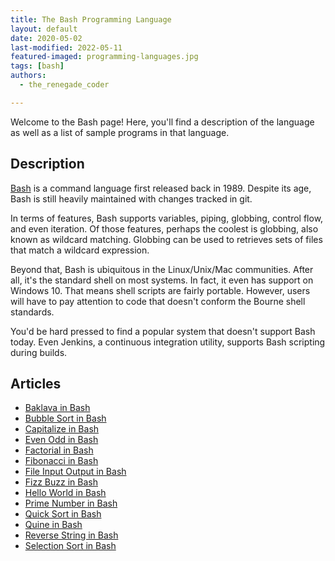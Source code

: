 ```yaml
---
title: The Bash Programming Language
layout: default
date: 2020-05-02
last-modified: 2022-05-11
featured-imaged: programming-languages.jpg
tags: [bash]
authors:
  - the_renegade_coder

---
```


Welcome to the Bash page! Here, you'll find a description of the language as well as a list of sample programs in that language.

## Description

[Bash][1] is a command language first released back in 1989. Despite its age, Bash is 
still heavily maintained with changes tracked in git.

In terms of features, Bash supports variables, piping, globbing, control flow,
and even iteration. Of those features, perhaps the coolest is globbing, also
known as wildcard matching. Globbing can be used to retrieves sets of files that
match a wildcard expression.

Beyond that, Bash is ubiquitous in the Linux/Unix/Mac communities. After all,
it's the standard shell on most systems. In fact, it even has support on
Windows 10. That means shell scripts are fairly portable. However, users will
have to pay attention to code that doesn't conform the Bourne shell standards.

You'd be hard pressed to find a popular system that doesn't support Bash today.
Even Jenkins, a continuous integration utility, supports Bash scripting during
builds.

[1]: https://en.wikipedia.org/wiki/Bash_(Unix_shell)


## Articles

- [Baklava in Bash](https://rzuckerm.github.io/sample-programs-website-copy/projects/baklava/bash)
- [Bubble Sort in Bash](https://rzuckerm.github.io/sample-programs-website-copy/projects/bubble-sort/bash)
- [Capitalize in Bash](https://rzuckerm.github.io/sample-programs-website-copy/projects/capitalize/bash)
- [Even Odd in Bash](https://rzuckerm.github.io/sample-programs-website-copy/projects/even-odd/bash)
- [Factorial in Bash](https://rzuckerm.github.io/sample-programs-website-copy/projects/factorial/bash)
- [Fibonacci in Bash](https://rzuckerm.github.io/sample-programs-website-copy/projects/fibonacci/bash)
- [File Input Output in Bash](https://rzuckerm.github.io/sample-programs-website-copy/projects/file-input-output/bash)
- [Fizz Buzz in Bash](https://rzuckerm.github.io/sample-programs-website-copy/projects/fizz-buzz/bash)
- [Hello World in Bash](https://rzuckerm.github.io/sample-programs-website-copy/projects/hello-world/bash)
- [Prime Number in Bash](https://rzuckerm.github.io/sample-programs-website-copy/projects/prime-number/bash)
- [Quick Sort in Bash](https://rzuckerm.github.io/sample-programs-website-copy/projects/quick-sort/bash)
- [Quine in Bash](https://rzuckerm.github.io/sample-programs-website-copy/projects/quine/bash)
- [Reverse String in Bash](https://rzuckerm.github.io/sample-programs-website-copy/projects/reverse-string/bash)
- [Selection Sort in Bash](https://rzuckerm.github.io/sample-programs-website-copy/projects/selection-sort/bash)